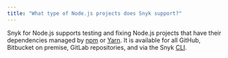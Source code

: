 ```yaml
---
title: "What type of Node.js projects does Snyk support?"
---
```

Snyk for Node.js supports testing and fixing Node.js projects that have their dependencies managed by [npm](https://www.npmjs.com/) or [Yarn](https://yarnpkg.com/).
It is available for all GitHub, Bitbucket on premise, GitLab repositories, and via the Snyk [CLI](/docs/using-snyk/).
